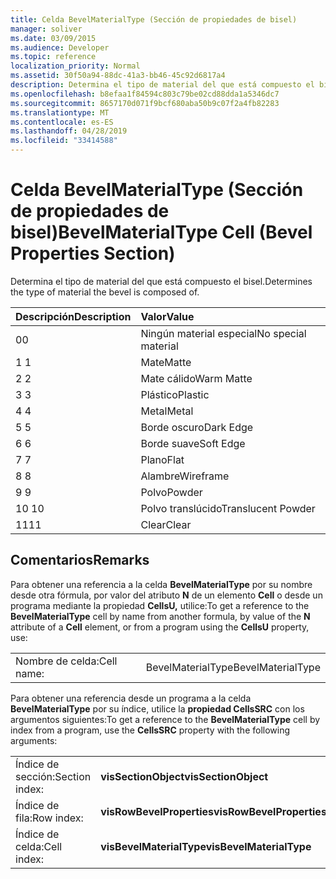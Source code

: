 ```yaml
---
title: Celda BevelMaterialType (Sección de propiedades de bisel)
manager: soliver
ms.date: 03/09/2015
ms.audience: Developer
ms.topic: reference
localization_priority: Normal
ms.assetid: 30f50a94-88dc-41a3-bb46-45c92d6817a4
description: Determina el tipo de material del que está compuesto el bisel.
ms.openlocfilehash: b8efaa1f84594c803c79be02cd88dda1a5346dc7
ms.sourcegitcommit: 8657170d071f9bcf680aba50b9c07f2a4fb82283
ms.translationtype: MT
ms.contentlocale: es-ES
ms.lasthandoff: 04/28/2019
ms.locfileid: "33414588"
---
```

# <a name="bevelmaterialtype-cell-bevel-properties-section"></a><span data-ttu-id="f8b49-103">Celda BevelMaterialType (Sección de propiedades de bisel)</span><span class="sxs-lookup"><span data-stu-id="f8b49-103">BevelMaterialType Cell (Bevel Properties Section)</span></span>

<span data-ttu-id="f8b49-104">Determina el tipo de material del que está compuesto el bisel.</span><span class="sxs-lookup"><span data-stu-id="f8b49-104">Determines the type of material the bevel is composed of.</span></span> 
  
|<span data-ttu-id="f8b49-105">**Descripción**</span><span class="sxs-lookup"><span data-stu-id="f8b49-105">**Description**</span></span>|<span data-ttu-id="f8b49-106">**Valor**</span><span class="sxs-lookup"><span data-stu-id="f8b49-106">**Value**</span></span>|
|:-----|:-----|
|<span data-ttu-id="f8b49-107">0</span><span class="sxs-lookup"><span data-stu-id="f8b49-107">0</span></span>  <br/> |<span data-ttu-id="f8b49-108">Ningún material especial</span><span class="sxs-lookup"><span data-stu-id="f8b49-108">No special material</span></span>  <br/> |
|<span data-ttu-id="f8b49-109">1 </span><span class="sxs-lookup"><span data-stu-id="f8b49-109">1</span></span>  <br/> |<span data-ttu-id="f8b49-110">Mate</span><span class="sxs-lookup"><span data-stu-id="f8b49-110">Matte</span></span>  <br/> |
|<span data-ttu-id="f8b49-111">2 </span><span class="sxs-lookup"><span data-stu-id="f8b49-111">2</span></span>  <br/> |<span data-ttu-id="f8b49-112">Mate cálido</span><span class="sxs-lookup"><span data-stu-id="f8b49-112">Warm Matte</span></span>  <br/> |
|<span data-ttu-id="f8b49-113">3 </span><span class="sxs-lookup"><span data-stu-id="f8b49-113">3</span></span>  <br/> |<span data-ttu-id="f8b49-114">Plástico</span><span class="sxs-lookup"><span data-stu-id="f8b49-114">Plastic</span></span>  <br/> |
|<span data-ttu-id="f8b49-115">4 </span><span class="sxs-lookup"><span data-stu-id="f8b49-115">4</span></span>  <br/> |<span data-ttu-id="f8b49-116">Metal</span><span class="sxs-lookup"><span data-stu-id="f8b49-116">Metal</span></span>  <br/> |
|<span data-ttu-id="f8b49-117">5 </span><span class="sxs-lookup"><span data-stu-id="f8b49-117">5</span></span>  <br/> |<span data-ttu-id="f8b49-118">Borde oscuro</span><span class="sxs-lookup"><span data-stu-id="f8b49-118">Dark Edge</span></span>  <br/> |
|<span data-ttu-id="f8b49-119">6 </span><span class="sxs-lookup"><span data-stu-id="f8b49-119">6</span></span>  <br/> |<span data-ttu-id="f8b49-120">Borde suave</span><span class="sxs-lookup"><span data-stu-id="f8b49-120">Soft Edge</span></span>  <br/> |
|<span data-ttu-id="f8b49-121">7 </span><span class="sxs-lookup"><span data-stu-id="f8b49-121">7</span></span>  <br/> |<span data-ttu-id="f8b49-122">Plano</span><span class="sxs-lookup"><span data-stu-id="f8b49-122">Flat</span></span>  <br/> |
|<span data-ttu-id="f8b49-123">8 </span><span class="sxs-lookup"><span data-stu-id="f8b49-123">8</span></span>  <br/> |<span data-ttu-id="f8b49-124">Alambre</span><span class="sxs-lookup"><span data-stu-id="f8b49-124">Wireframe</span></span>  <br/> |
|<span data-ttu-id="f8b49-125">9 </span><span class="sxs-lookup"><span data-stu-id="f8b49-125">9</span></span>  <br/> |<span data-ttu-id="f8b49-126">Polvo</span><span class="sxs-lookup"><span data-stu-id="f8b49-126">Powder</span></span>  <br/> |
|<span data-ttu-id="f8b49-127">10  </span><span class="sxs-lookup"><span data-stu-id="f8b49-127">10</span></span>  <br/> |<span data-ttu-id="f8b49-128">Polvo translúcido</span><span class="sxs-lookup"><span data-stu-id="f8b49-128">Translucent Powder</span></span>  <br/> |
|<span data-ttu-id="f8b49-129">11</span><span class="sxs-lookup"><span data-stu-id="f8b49-129">11</span></span>  <br/> |<span data-ttu-id="f8b49-130">Clear</span><span class="sxs-lookup"><span data-stu-id="f8b49-130">Clear</span></span>  <br/> |
   
## <a name="remarks"></a><span data-ttu-id="f8b49-131">Comentarios</span><span class="sxs-lookup"><span data-stu-id="f8b49-131">Remarks</span></span>

<span data-ttu-id="f8b49-132">Para obtener una referencia a la celda **BevelMaterialType** por su nombre desde otra fórmula, por valor del atributo **N** de un elemento **Cell** o desde un programa mediante la propiedad **CellsU,** utilice:</span><span class="sxs-lookup"><span data-stu-id="f8b49-132">To get a reference to the **BevelMaterialType** cell by name from another formula, by value of the **N** attribute of a **Cell** element, or from a program using the **CellsU** property, use:</span></span> 
  
|||
|:-----|:-----|
| <span data-ttu-id="f8b49-133">Nombre de celda:</span><span class="sxs-lookup"><span data-stu-id="f8b49-133">Cell name:</span></span>  <br/> | <span data-ttu-id="f8b49-134">BevelMaterialType</span><span class="sxs-lookup"><span data-stu-id="f8b49-134">BevelMaterialType</span></span>  <br/> |
   
<span data-ttu-id="f8b49-135">Para obtener una referencia desde un programa a la celda **BevelMaterialType** por su índice, utilice la **propiedad CellsSRC** con los argumentos siguientes:</span><span class="sxs-lookup"><span data-stu-id="f8b49-135">To get a reference to the **BevelMaterialType** cell by index from a program, use the **CellsSRC** property with the following arguments:</span></span> 
  
|||
|:-----|:-----|
| <span data-ttu-id="f8b49-136">Índice de sección:</span><span class="sxs-lookup"><span data-stu-id="f8b49-136">Section index:</span></span>  <br/> |<span data-ttu-id="f8b49-137">**visSectionObject**</span><span class="sxs-lookup"><span data-stu-id="f8b49-137">**visSectionObject**</span></span> <br/> |
| <span data-ttu-id="f8b49-138">Índice de fila:</span><span class="sxs-lookup"><span data-stu-id="f8b49-138">Row index:</span></span>  <br/> |<span data-ttu-id="f8b49-139">**visRowBevelProperties**</span><span class="sxs-lookup"><span data-stu-id="f8b49-139">**visRowBevelProperties**</span></span> <br/> |
| <span data-ttu-id="f8b49-140">Índice de celda:</span><span class="sxs-lookup"><span data-stu-id="f8b49-140">Cell index:</span></span>  <br/> |<span data-ttu-id="f8b49-141">**visBevelMaterialType**</span><span class="sxs-lookup"><span data-stu-id="f8b49-141">**visBevelMaterialType**</span></span> <br/> |
   

